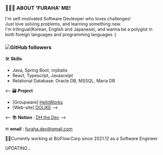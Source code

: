 ### 🏃🏻‍♀️ **ABOUT 'FURAHA' ME!** 
I'm self-motivated Software Devleoper who loves challenges!  
Just love solving problems, and learning something new.  
I'm trilingual(Korean, English and Japanese), and wanna be a polyglot in both foreign languages and programming languages :)  

### ![GitHub followers](https://img.shields.io/github/followers/pastelto?style=social)
  
🛠 **Skills**
- Java, Spring Boot, mybatis
- React, Typescript, Javasceipt
- Relational Database: Oracle DB, MSSQL, Maria DB

<-- 🗃 **Project**
- [Groupware] [HelloWorks](https://github.com/pastelto/HelloWorks.git)
- [Web-site] [DOLIKE](https://github.com/pastelto/DOLIKE.git) -->

<-- 📚 **Notion** : [DH the Dev](https://furahadev.notion.site/THE-DEV-78beb0f21ef04b59aed28bff95b4f99e) -->

✉ **email** : furaha.dev@gmail.com

👩‍💻Currently working at BizFlow.Corp since 2021.12 as a Software Engineer

<!--
**KHY0705/KHY0705** is a ✨ _special_ ✨ repository because its `README.md` (this file) appears on your GitHub profile.
Here are some ideas to get you started:
- 🔭 I’m currently working on ...
- 🌱 I’m currently learning ...
- 👯 I’m looking to collaborate on ...
- 🤔 I’m looking for help with ...
- 💬 Ask me about ...
- 📫 How to reach me: ...
- 😄 Pronouns: ...
- ⚡ Fun fact: ...
-->

UPDATING...
